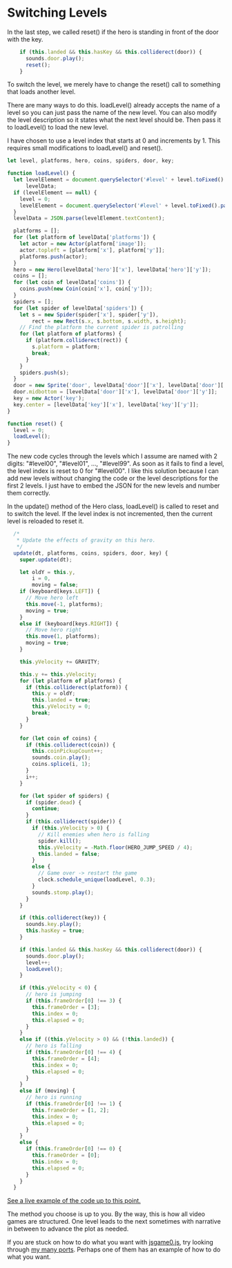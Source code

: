 # Switching Levels

In the last step, we called reset() if the hero is standing in front of the door with the key.

```js
    if (this.landed && this.hasKey && this.colliderect(door)) {
      sounds.door.play();
      reset();
    }
```

To switch the level, we merely have to change the reset() call to something that loads another level.

There are many ways to do this.
loadLevel() already accepts the name of a level so you can just pass the name of the new level.
You can also modify the level description so it states what the next level should be.
Then pass it to loadLevel() to load the new level.

I have chosen to use a level index that starts at 0 and increments by 1.
This requires small modifications to loadLevel() and reset().

```js
let level, platforms, hero, coins, spiders, door, key;

function loadLevel() {
  let levelElement = document.querySelector('#level' + level.toFixed().padStart(2, '0')),
      levelData;
  if (levelElement == null) {
    level = 0;
    levelElement = document.querySelector('#level' + level.toFixed().padStart(2, '0'));
  }
  levelData = JSON.parse(levelElement.textContent);

  platforms = [];
  for (let platform of levelData['platforms']) {
    let actor = new Actor(platform['image']);
    actor.topleft = [platform['x'], platform['y']];
    platforms.push(actor);
  }
  hero = new Hero(levelData['hero']['x'], levelData['hero']['y']);
  coins = [];
  for (let coin of levelData['coins']) {
    coins.push(new Coin(coin['x'], coin['y']));
  }
  spiders = [];
  for (let spider of levelData['spiders']) {
    let s = new Spider(spider['x'], spider['y']),
        rect = new Rect(s.x, s.bottom, s.width, s.height);
    // Find the platform the current spider is patrolling
    for (let platform of platforms) {
      if (platform.colliderect(rect)) {
        s.platform = platform;
        break;
      }
    }
    spiders.push(s);
  }
  door = new Sprite('door', levelData['door']['x'], levelData['door']['y'], 42, 66, [0], 1);
  door.midbottom = [levelData['door']['x'], levelData['door']['y']];
  key = new Actor('key');
  key.center = [levelData['key']['x'], levelData['key']['y']];
}

function reset() {
  level = 0;
  loadLevel();
}
```

The new code cycles through the levels which I assume are named with 2 digits: "#level00", "#level01", ..., "#level99".
As soon as it fails to find a level, the level index is reset to 0 for "#level00".
I like this solution because I can add new levels without changing the code or the level descriptions for the first 2 levels.
I just have to embed the JSON for the new levels and number them correctly.

In the update() method of the Hero class, loadLevel() is called to reset and to switch the level.
If the level index is not incremented, then the current level is reloaded to reset it.

```js
  /*
   * Update the effects of gravity on this hero.
   */
  update(dt, platforms, coins, spiders, door, key) {
    super.update(dt);

    let oldY = this.y,
        i = 0,
        moving = false;
    if (keyboard[keys.LEFT]) {
      // Move hero left
      this.move(-1, platforms);
      moving = true;
    }
    else if (keyboard[keys.RIGHT]) {
      // Move hero right
      this.move(1, platforms);
      moving = true;
    }

    this.yVelocity += GRAVITY;

    this.y += this.yVelocity;
    for (let platform of platforms) {
      if (this.colliderect(platform)) {
        this.y = oldY;
        this.landed = true;
        this.yVelocity = 0;
        break;
      }
    }

    for (let coin of coins) {
      if (this.colliderect(coin)) {
        this.coinPickupCount++;
        sounds.coin.play();
        coins.splice(i, 1);
      }
      i++;
    }

    for (let spider of spiders) {
      if (spider.dead) {
        continue;
      }
      if (this.colliderect(spider)) {
        if (this.yVelocity > 0) {
          // Kill enemies when hero is falling
          spider.kill();
          this.yVelocity = -Math.floor(HERO_JUMP_SPEED / 4);
          this.landed = false;
        }
        else {
          // Game over -> restart the game
          clock.schedule_unique(loadLevel, 0.3);
        }
        sounds.stomp.play();
      }
    }

    if (this.colliderect(key)) {
      sounds.key.play();
      this.hasKey = true;
    }

    if (this.landed && this.hasKey && this.colliderect(door)) {
      sounds.door.play();
      level++;
      loadLevel();
    }

    if (this.yVelocity < 0) {
      // hero is jumping
      if (this.frameOrder[0] !== 3) {
        this.frameOrder = [3];
        this.index = 0;
        this.elapsed = 0;
      }
    }
    else if ((this.yVelocity > 0) && (!this.landed)) {
      // hero is falling
      if (this.frameOrder[0] !== 4) {
        this.frameOrder = [4];
        this.index = 0;
        this.elapsed = 0;
      }
    }
    else if (moving) {
      // hero is running
      if (this.frameOrder[0] !== 1) {
        this.frameOrder = [1, 2];
        this.index = 0;
        this.elapsed = 0;
      }
    }
    else {
      if (this.frameOrder[0] !== 0) {
        this.frameOrder = [0];
        this.index = 0;
        this.elapsed = 0;
      }
    }
  }
```

[See a live example of the code up to this point.](https://thisarray.github.io/mdn_platformer_game/15.html)

The method you choose is up to you.
By the way, this is how all video games are structured.
One level leads to the next sometimes with narrative in between to advance the plot as needed.

If you are stuck on how to do what you want with [jsgame0.js](https://github.com/thisarray/jsgame0), try looking through [my many ports](https://thisarray.github.io/).
Perhaps one of them has an example of how to do what you want.
